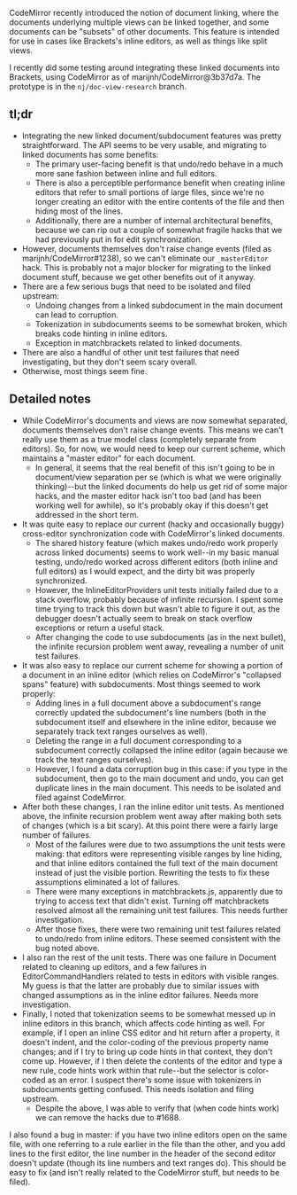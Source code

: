 CodeMirror recently introduced the notion of document linking, where the documents underlying multiple views can be linked together, and some documents can be "subsets" of other documents. This feature is intended for use in cases like Brackets's inline editors, as well as things like split views.

I recently did some testing around integrating these linked documents into Brackets, using CodeMirror as of marijnh/CodeMirror@3b37d7a. The prototype is in the `nj/doc-view-research` branch. 

## tl;dr

* Integrating the new linked document/subdocument features was pretty straightforward. The API seems to be very usable, and migrating to linked documents has some benefits:
  * The primary user-facing benefit is that undo/redo behave in a much more sane fashion between inline and full editors. 
  * There is also a perceptible performance benefit when creating inline editors that refer to small portions of large files, since we're no longer creating an editor with the entire contents of the file and then hiding most of the lines.
  * Additionally, there are a number of internal architectural benefits, because we can rip out a couple of somewhat fragile hacks that we had previously put in for edit synchronization.
* However, documents themselves don't raise change events (filed as marijnh/CodeMirror#1238), so we can't eliminate our `_masterEditor` hack. This is probably not a major blocker for migrating to the linked document stuff, because we get other benefits out of it anyway.
* There are a few serious bugs that need to be isolated and filed upstream: 
  * Undoing changes from a linked subdocument in the main document can lead to corruption.
  * Tokenization in subdocuments seems to be somewhat broken, which breaks code hinting in inline editors.
  * Exception in matchbrackets related to linked documents.
* There are also a handful of other unit test failures that need investigating, but they don't seem scary overall.
* Otherwise, most things seem fine.

## Detailed notes

* While CodeMirror's documents and views are now somewhat separated, documents themselves don't raise change events. This means we can't really use them as a true model class (completely separate from editors). So, for now, we would need to keep our current scheme, which maintains a "master editor" for each document.
  * In general, it seems that the real benefit of this isn't going to be in document/view separation per se (which is what we were originally thinking)--but the linked documents do help us get rid of some major hacks, and the master editor hack isn't too bad (and has been working well for awhile), so it's probably okay if this doesn't get addressed in the short term.
* It was quite easy to replace our current (hacky and occasionally buggy) cross-editor synchronization code with CodeMirror's linked documents. 
  * The shared history feature (which makes undo/redo work properly across linked documents) seems to work well--in my basic manual testing, undo/redo worked across different editors (both inline and full editors) as I would expect, and the dirty bit was properly synchronized.
  * However, the InlineEditorProviders unit tests initially failed due to a stack overflow, probably because of infinite recursion. I spent some time trying to track this down but wasn't able to figure it out, as the debugger doesn't actually seem to break on stack overflow exceptions or return a useful stack.
  * After changing the code to use subdocuments (as in the next bullet), the infinite recursion problem went away, revealing a number of unit test failures.
* It was also easy to replace our current scheme for showing a portion of a document in an inline editor (which relies on CodeMirror's "collapsed spans" feature) with subdocuments. Most things seemed to work properly:
  * Adding lines in a full document above a subdocument's range correctly updated the subdocument's line numbers (both in the subdocument itself and elsewhere in the inline editor, because we separately track text ranges ourselves as well).
  * Deleting the range in a full document corresponding to a subdocument correctly collapsed the inline editor (again because we track the text ranges ourselves).
  * However, I found a data corruption bug in this case: if you type in the subdocument, then go to the main document and undo, you can get duplicate lines in the main document. This needs to be isolated and filed against CodeMirror.
* After both these changes, I ran the inline editor unit tests. As mentioned above, the infinite recursion problem went away after making both sets of changes (which is a bit scary). At this point there were a fairly large number of failures.
  * Most of the failures were due to two assumptions the unit tests were making: that editors were representing visible ranges by line hiding, and that inline editors contained the full text of the main document instead of just the visible portion. Rewriting the tests to fix these assumptions eliminated a lot of failures.
  * There were many exceptions in matchbrackets.js, apparently due to trying to access text that didn't exist. Turning off matchbrackets resolved almost all the remaining unit test failures. This needs further investigation.
  * After those fixes, there were two remaining unit test failures related to undo/redo from inline editors. These seemed consistent with the bug noted above.
* I also ran the rest of the unit tests. There was one failure in Document related to cleaning up editors, and a few failures in EditorCommandHandlers related to tests in editors with visible ranges. My guess is that the latter are probably due to similar issues with changed assumptions as in the inline editor failures. Needs more investigation.
* Finally, I noted that tokenization seems to be somewhat messed up in inline editors in this branch, which affects code hinting as well. For example, if I open an inline CSS editor and hit return after a property, it doesn't indent, and the color-coding of the previous property name changes; and if I try to bring up code hints in that context, they don't come up. However, if I then delete the contents of the editor and type a new rule, code hints work within that rule--but the selector is color-coded as an error. I suspect there's some issue with tokenizers in subdocuments getting confused. This needs isolation and filing upstream.
  * Despite the above, I was able to verify that (when code hints work) we can remove the hacks due to #1688.

I also found a bug in master: if you have two inline editors open on the same file, with one referring to a rule earlier in the file than the other, and you add lines to the first editor, the line number in the header of the second editor doesn't update (though its line numbers and text ranges do). This should be easy to fix (and isn't really related to the CodeMirror stuff, but needs to be filed).
